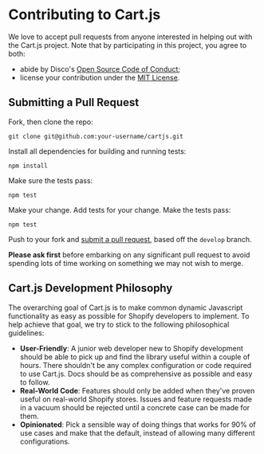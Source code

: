 # Contributing to Cart.js
We love to accept pull requests from anyone interested in helping out with the
Cart.js project. Note that by participating in this project, you agree to both:

- abide by Disco's [Open Source Code of Conduct];
- license your contribution under the [MIT License].

[Open Source Code of Conduct]: https://www.discolabs.com/open-source-code-of-conduct/
[MIT License]: LICENSE


## Submitting a Pull Request
Fork, then clone the repo:

    git clone git@github.com:your-username/cartjs.git

Install all dependencies for building and running tests:

    npm install

Make sure the tests pass:

    npm test

Make your change. Add tests for your change. Make the tests pass:

    npm test

Push to your fork and [submit a pull request], based off the `develop` branch.

[submit a pull request]: https://github.com/discolabs/cartjs/compare/

**Please ask first** before embarking on any significant pull request to avoid
spending lots of time working on something we may not wish to merge.


## Cart.js Development Philosophy
The overarching goal of Cart.js is to make common dynamic Javascript
functionality as easy as possible for Shopify developers to implement. To help
achieve that goal, we try to stick to the following philosophical guidelines:
 
- **User-Friendly**: A junior web developer new to Shopify development should be
  able to pick up and find the library useful within a couple of hours. There
  shouldn't be any complex configuration or code required to use Cart.js. Docs
  should be as comprehensive as possible and easy to follow.
- **Real-World Code**: Features should only be added when they've proven useful
  on real-world Shopify stores. Issues and feature requests made in a vacuum
  should be rejected until a concrete case can be made for them.
- **Opinionated**: Pick a sensible way of doing things that works for 90% of use
  cases and make that the default, instead of allowing many different
  configurations.  
